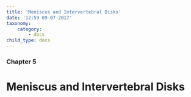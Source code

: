 ```yaml
---
title: 'Meniscus and Intervertebral Disks'
date: '12:59 09-07-2017'
taxonomy:
    category:
        - docs
child_type: docs
---
```


### Chapter 5

# Meniscus and Intervertebral Disks